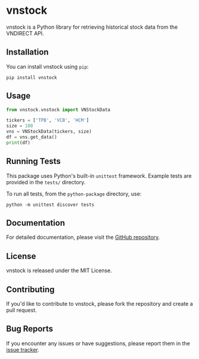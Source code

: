 # vnstock

vnstock is a Python library for retrieving historical stock data from the VNDIRECT API.

## Installation

You can install vnstock using `pip`:

```
pip install vnstock
```

## Usage

```python
from vnstock.vnstock import VNStockData

tickers = ['TPB', 'VCB', 'HCM']
size = 100
vns = VNStockData(tickers, size)
df = vns.get_data()
print(df)
```

## Running Tests

This package uses Python's built-in `unittest` framework. Example tests are provided in the `tests/` directory.

To run all tests, from the `python-package` directory, use:

```
python -m unittest discover tests
```

## Documentation

For detailed documentation, please visit the [GitHub repository](https://github.com/nguyenngocbinh/vnstock).

## License

vnstock is released under the MIT License.

## Contributing

If you'd like to contribute to vnstock, please fork the repository and create a pull request.

## Bug Reports

If you encounter any issues or have suggestions, please report them in the [issue tracker](https://github.com/nguyenngocbinh/vnstock/issues).
